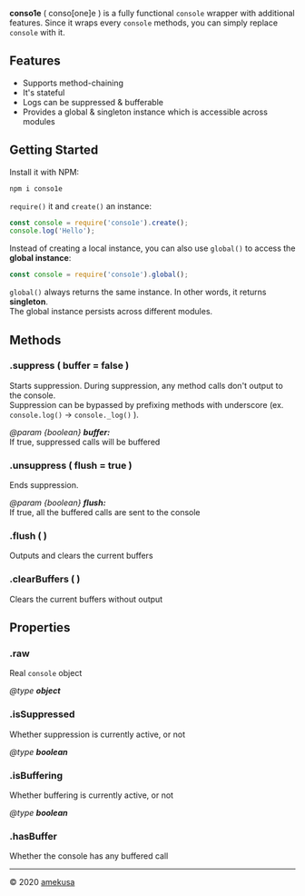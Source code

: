 **conso1e** ( conso[one]e ) is a fully functional `console` wrapper with additional features. Since it wraps every `console` methods, you can simply replace `console` with it.

## Features

- Supports method-chaining
- It's stateful
- Logs can be suppressed & bufferable
- Provides a global & singleton instance which is accessible across modules

## Getting Started

Install it with NPM:

```sh
npm i conso1e
```

`require()` it and `create()` an instance:

```js
const console = require('conso1e').create();
console.log('Hello');
```

Instead of creating a local instance, you can also use `global()` to access the **global instance**:

```js
const console = require('conso1e').global();
```

`global()` always returns the same instance. In other words, it returns **singleton**.  
The global instance persists across different modules.

## Methods

### .suppress ( buffer = false )

Starts suppression. During suppression, any method calls don't output to the console.  
Suppression can be bypassed by prefixing methods with underscore (ex. `console.log()` →  `console._log()` ).

*@param {boolean}* ***buffer:***  
	If true, suppressed calls will be buffered

### .unsuppress ( flush = true )

Ends suppression.

*@param {boolean}* ***flush:***  
	If true, all the buffered calls are sent to the console

### .flush ( )

Outputs and clears the current buffers

### .clearBuffers ( )

Clears the current buffers without output

## Properties

### .raw

Real `console` object

*@type* ***object***

### .isSuppressed

Whether suppression is currently active, or not

*@type* ***boolean***

### .isBuffering

Whether buffering is currently active, or not

*@type* ***boolean***

### .hasBuffer

Whether the console has any buffered call



---

&copy; 2020 [amekusa](https://amekusa.com)
